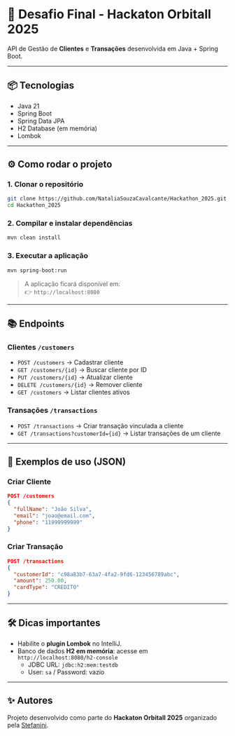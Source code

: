 
# 🚀 Desafio Final - Hackaton Orbitall 2025
API de Gestão de **Clientes** e **Transações** desenvolvida em Java + Spring Boot.


---

## 📦 Tecnologias
- Java 21
- Spring Boot
- Spring Data JPA
- H2 Database (em memória)
- Lombok

---

## ⚙️ Como rodar o projeto

### 1. Clonar o repositório
```bash
git clone https://github.com/NataliaSouzaCavalcante/Hackathon_2025.git
cd Hackathon_2025
```

### 2. Compilar e instalar dependências
```bash
mvn clean install
```

### 3. Executar a aplicação
```bash
mvn spring-boot:run
```

> A aplicação ficará disponível em:  
👉 `http://localhost:8080`

---

## 📚 Endpoints

### Clientes `/customers`
- `POST /customers` → Cadastrar cliente
- `GET /customers/{id}` → Buscar cliente por ID
- `PUT /customers/{id}` → Atualizar cliente
- `DELETE /customers/{id}` → Remover cliente
- `GET /customers` → Listar clientes ativos

### Transações `/transactions`
- `POST /transactions` → Criar transação vinculada a cliente
- `GET /transactions?customerId={id}` → Listar transações de um cliente

---

## 📖 Exemplos de uso (JSON)

### Criar Cliente
```json
POST /customers
{
  "fullName": "João Silva",
  "email": "joao@email.com",
  "phone": "11999999999"
}
```

### Criar Transação
```json
POST /transactions
{
  "customerId": "c98a83b7-63a7-4fa2-9fd6-123456789abc",
  "amount": 250.00,
  "cardType": "CREDITO"
}
```

---

## 🛠 Dicas importantes
- Habilite o **plugin Lombok** no IntelliJ.
- Banco de dados **H2 em memória**: acesse em `http://localhost:8080/h2-console`
    - JDBC URL: `jdbc:h2:mem:testdb`
    - User: `sa` / Password: vazio

---

## ✨ Autores
Projeto desenvolvido como parte do **Hackaton Orbitall 2025** organizado pela [Stefanini](https://stefanini.com/).  
